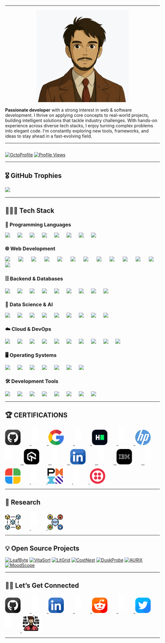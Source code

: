 <hr>

<p align="center">
  <img src="https://raw.githubusercontent.com/la-b-ib/la-b-ib/main/assets/img/profile/profile.jpg" alt="Profile" height="300px">
</p>

<p align="left">
  <strong>Passionate developer</strong> with a strong interest in web & software development. I thrive on applying core concepts to real-world projects, building intelligent solutions that tackle industry challenges. With hands-on experience across diverse tech stacks, I enjoy turning complex problems into elegant code. I'm constantly exploring new tools, frameworks, and ideas to stay ahead in a fast-evolving field.
</p>






---
##

[![OctoProfile](https://img.shields.io/badge/OctoProfile-Visit-2088FF?style=for-the-badge&logo=github)](https://octoprofile.vercel.app/user?id=la-b-ib)
[![Profile Views](https://komarev.com/ghpvc/?username=la-b-ib&label=Views&style=for-the-badge&color=2088FF)](https://github.com/la-b-ib)

---


## 🎖️ GitHub Trophies

<p align="justify">
  <img src="https://github-profile-trophy.vercel.app/?username=lucthienphong1120&column=4&row=2&margin-w=20&margin-h=20&theme=flat&no-bg=true&no-frame=true&exclude=NewAccountTrophy" height="400" style="width:auto;" />
</p>


---

## **👨🏻‍💻 Tech Stack**
<div>
  
### 🧠 Programming Languages

<p align="justify">
  <span style="padding-right:20px;">
    <img src="https://www.vectorlogo.zone/logos/python/python-horizontal.svg" height="50" />
  </span>
  <span style="padding-right:20px;">
    <img src="https://www.vectorlogo.zone/logos/java/java-horizontal.svg" height="50" />
  </span>
  <span style="padding-right:20px;">
    <img src="https://www.vectorlogo.zone/logos/javascript/javascript-horizontal.svg" height="50" />
  </span>
  <span style="padding-right:20px;">
    <img src="https://www.vectorlogo.zone/logos/typescriptlang/typescriptlang-ar21.svg" height="50" />
  </span>
  <span style="padding-right:20px;">
    <img src="https://www.vectorlogo.zone/logos/golang/golang-ar21.svg" height="50" />
  </span>
  <span style="padding-right:20px;">
    <img src="https://www.vectorlogo.zone/logos/rust-lang/rust-lang-ar21.svg" height="50" />
  </span>
  <span style="padding-right:20px;">
    <img src="https://www.vectorlogo.zone/logos/kotlinlang/kotlinlang-ar21.svg" height="50" />
  </span>
  <span style="padding-right:20px;">
    <img src="https://www.vectorlogo.zone/logos/ruby-lang/ruby-lang-ar21.svg" height="50" />
  </span>
</p>


</div>
<div>
  
### 🌐 Web Development

<p align="justify">
  <span style="padding-right:20px;">
    <img src="https://www.vectorlogo.zone/logos/w3_html5/w3_html5-ar21.svg" height="50" />
  </span>
  <span style="padding-right:20px;">
    <img src="https://upload.wikimedia.org/wikipedia/commons/d/d5/CSS3_logo_and_wordmark.svg" height="50" />
  </span>
  <span style="padding-right:20px;">
    <img src="https://www.vectorlogo.zone/logos/sass-lang/sass-lang-ar21.svg" height="50" />
  </span>
  <span style="padding-right:20px;">
    <img src="https://www.vectorlogo.zone/logos/lesscss/lesscss-ar21.svg" height="50" />
  </span>
  <span style="padding-right:20px;">
    <img src="https://www.vectorlogo.zone/logos/reactjs/reactjs-ar21.svg" height="50" />
  </span>
  <span style="padding-right:20px;">
    <img src="https://www.vectorlogo.zone/logos/vuejs/vuejs-ar21.svg" height="50" />
  </span>
  <span style="padding-right:20px;">
    <img src="https://www.vectorlogo.zone/logos/angular/angular-ar21.svg" height="50" />
  </span>
  <span style="padding-right:20px;">
    <img src="https://www.vectorlogo.zone/logos/getbootstrap/getbootstrap-ar21.svg" height="50" />
  </span>
  <span style="padding-right:20px;">
    <img src="https://www.vectorlogo.zone/logos/tailwindcss/tailwindcss-ar21.svg" height="50" />
  </span>
  <span style="padding-right:20px;">
    <img src="https://www.vectorlogo.zone/logos/graphql/graphql-ar21.svg" height="50" />
  </span>
  <span style="padding-right:20px;">
    <img src="https://www.vectorlogo.zone/logos/apache_cordova/apache_cordova-ar21.svg" height="50" />
  </span>
  <span style="padding-right:20px;">
    <img src="https://www.vectorlogo.zone/logos/electronjs/electronjs-ar21.svg" height="50" />
  </span>
  <span style="padding-right:20px;">
    <img src="https://www.vectorlogo.zone/logos/d3js/d3js-ar21.svg" height="50" />
  </span>
</p>


</div>

<div>
  
### 🗄️ Backend & Databases



<p align="justify">
  <span style="padding-right:20px;">
    <img src="https://www.vectorlogo.zone/logos/nodejs/nodejs-horizontal.svg" height="50" />
  </span>
  <span style="padding-right:20px;">
    <img src="https://www.vectorlogo.zone/logos/expressjs/expressjs-ar21.svg" height="50" />
  </span>
  <span style="padding-right:20px;">
    <img src="https://www.vectorlogo.zone/logos/djangoproject/djangoproject-ar21.svg" height="50" />
  </span>
  <span style="padding-right:20px;">
    <img src="https://www.vectorlogo.zone/logos/springio/springio-ar21.svg" height="50" />
  </span>
  <span style="padding-right:20px;">
    <img src="https://www.vectorlogo.zone/logos/mysql/mysql-horizontal.svg" height="50" />
  </span>
  <span style="padding-right:20px;">
    <img src="https://www.vectorlogo.zone/logos/postgresql/postgresql-horizontal.svg" height="50" />
  </span>
  <span style="padding-right:20px;">
    <img src="https://www.vectorlogo.zone/logos/mongodb/mongodb-ar21.svg" height="50" />
  </span>
  <span style="padding-right:20px;">
    <img src="https://www.vectorlogo.zone/logos/redis/redis-ar21.svg" height="50" />
  </span>
  <span style="padding-right:20px;">
    <img src="https://www.vectorlogo.zone/logos/firebase/firebase-ar21.svg" height="50" />
  </span>
</p>

</div>

<div>
  
### 🤖 Data Science & AI

<p align="justify">
  <span style="padding-right:20px;">
    <img src="https://www.vectorlogo.zone/logos/tensorflow/tensorflow-ar21.svg" height="50" />
  </span>
  <span style="padding-right:20px;">
    <img src="https://www.vectorlogo.zone/logos/pytorch/pytorch-ar21.svg" height="50" />
  </span>
  <span style="padding-right:20px;">
    <img src="https://upload.wikimedia.org/wikipedia/commons/0/05/Scikit_learn_logo_small.svg" height="50" />
  </span>
  <span style="padding-right:20px;">
    <img src="https://www.vectorlogo.zone/logos/numpy/numpy-ar21.svg" height="50" />
  </span>
  <span style="padding-right:20px;">
    <img src="https://www.vectorlogo.zone/logos/opencv/opencv-ar21.svg" height="50" />
  </span>
  <span style="padding-right:20px;">
    <img src="https://www.vectorlogo.zone/logos/apache_spark/apache_spark-ar21.svg" height="50" />
  </span>
  <span style="padding-right:20px;">
    <img src="https://www.vectorlogo.zone/logos/apache_hadoop/apache_hadoop-ar21.svg" height="50" />
  </span>
  <span style="padding-right:20px;">
    <img src="https://www.vectorlogo.zone/logos/apache_kafka/apache_kafka-ar21.svg" height="50" />
  </span>
  <span style="padding-right:20px;">
    <img src="https://www.vectorlogo.zone/logos/r-project/r-project-ar21.svg" height="50" />
  </span>
</p>

</div>
  
<div>
  
### ☁️ Cloud & DevOps

<p align="justify">
  <span style="padding-right:20px;">
    <img src="https://www.vectorlogo.zone/logos/amazon_aws/amazon_aws-ar21.svg" height="50" />
  </span>
  <span style="padding-right:20px;">
    <img src="https://www.vectorlogo.zone/logos/google_cloud/google_cloud-ar21.svg" height="50" />
  </span>
  <span style="padding-right:20px;">
    <img src="https://www.vectorlogo.zone/logos/microsoft_azure/microsoft_azure-ar21.svg" height="50" />
  </span>
  <span style="padding-right:20px;">
    <img src="https://www.vectorlogo.zone/logos/docker/docker-ar21.svg" height="50" />
  </span>
  <span style="padding-right:20px;">
    <img src="https://www.vectorlogo.zone/logos/kubernetes/kubernetes-ar21.svg" height="50" />
  </span>
  <span style="padding-right:20px;">
    <img src="https://www.vectorlogo.zone/logos/terraformio/terraformio-ar21.svg" height="50" />
  </span>
  <span style="padding-right:20px;">
    <img src="https://www.vectorlogo.zone/logos/ansible/ansible-ar21.svg" height="50" />
  </span>
  <span style="padding-right:20px;">
    <img src="https://www.vectorlogo.zone/logos/jenkins/jenkins-ar21.svg" height="50" />
  </span>
  <span style="padding-right:20px;">
    <img src="https://www.vectorlogo.zone/logos/github/github-ar21.svg" height="50" />
  </span>
  <span style="padding-right:20px;">
    <img src="https://www.vectorlogo.zone/logos/gitlab/gitlab-ar21.svg" height="50" />
  </span>
</p>


</div>
<div>
  
  ### 🖥️ Operating Systems

<p align="justify">
  <span style="padding-right:20px;">
    <img src="https://www.vectorlogo.zone/logos/linux/linux-ar21.svg" height="50" />
  </span>
  <span style="padding-right:20px;">
    <img src="https://www.vectorlogo.zone/logos/ubuntu/ubuntu-ar21.svg" height="50" />
  </span>
  <span style="padding-right:20px;">
    <img src="https://www.vectorlogo.zone/logos/debian/debian-ar21.svg" height="50" />
  </span>
  <span style="padding-right:20px;">
    <img src="https://www.vectorlogo.zone/logos/centos/centos-ar21.svg" height="50" />
  </span>
  <span style="padding-right:20px;">
    <img src="https://www.vectorlogo.zone/logos/redhat/redhat-ar21.svg" height="50" />
  </span>
  <span style="padding-right:20px;">
    <img src="https://www.vectorlogo.zone/logos/apple/apple-ar21.svg" height="50" />
  </span>
  <span style="padding-right:20px;">
    <img src="https://www.vectorlogo.zone/logos/microsoft/microsoft-ar21.svg" height="50" />
  </span>
</p>

</div>
<div>
  
  ### 🛠️ Development Tools

<p align="justify">
  <span style="padding-right:20px;">
    <img src="https://www.vectorlogo.zone/logos/git-scm/git-scm-ar21.svg" height="50" />
  </span>
  <span style="padding-right:20px;">
    <img src="https://www.vectorlogo.zone/logos/visualstudio_code/visualstudio_code-ar21.svg" height="50" />
  </span>
  <span style="padding-right:20px;">
    <img src="https://www.vectorlogo.zone/logos/jetbrains/jetbrains-ar21.svg" height="50" />
  </span>
  <span style="padding-right:20px;">
    <img src="https://www.vectorlogo.zone/logos/jupyter/jupyter-ar21.svg" height="50" />
  </span>
  <span style="padding-right:20px;">
    <img src="https://www.vectorlogo.zone/logos/npmjs/npmjs-ar21.svg" height="50" />
  </span>
  <span style="padding-right:20px;">
    <img src="https://www.vectorlogo.zone/logos/yarnpkg/yarnpkg-ar21.svg" height="50" />
  </span>
  <span style="padding-right:20px;">
    <img src="https://www.vectorlogo.zone/logos/heroku/heroku-ar21.svg" height="50" />
  </span>
  <span style="padding-right:20px;">
    <img src="https://www.vectorlogo.zone/logos/figma/figma-ar21.svg" height="50" />
  </span>
</p>

</div>

</div>

---
## 🏆 CERTIFICATIONS

<p align="justify">


  <a href="https://www.linkedin.com/learning/certificates/e9fda53e1d56f77f2f78acaefd5fd9c9dfd3dce255ebd20be4d1cd3290629784">
    <img src="https://raw.githubusercontent.com/la-b-ib/la-b-ib/main/assets/img/certification/github.png" height="50" style="margin-right:30px;" />
  </a>
  <a href="#">
  <img src="https://raw.githubusercontent.com/la-b-ib/la-b-ib/main/assets/img/certification/separator.jpg" width="20" height="50" style="margin-bottom:10px; margin-right:30px;" />
  </a>



  <a href="https://edu.exceedlms.com/student/award/4FWmuwj17zXK5i9YzCLFU6kf">
    <img src="https://raw.githubusercontent.com/la-b-ib/la-b-ib/main/assets/img/certification/google.png" height="50" style="margin-right:30px;" />
  </a>
  <a href="#">
  <img src="https://raw.githubusercontent.com/la-b-ib/la-b-ib/main/assets/img/certification/separator.jpg" width="20" height="50" style="margin-bottom:10px; margin-right:30px;" />
  </a>



  <a href="https://www.hackerrank.com/certificates/0185beaeedaa">
    <img src="https://raw.githubusercontent.com/la-b-ib/la-b-ib/main/assets/img/certification/hackerrank.png" height="50" style="margin-right:30px;" />
  </a>
  <a href="#">
  <img src="https://raw.githubusercontent.com/la-b-ib/la-b-ib/main/assets/img/certification/separator.jpg" width="20" height="50" style="margin-bottom:10px; margin-right:30px;" />
  </a>

  <a href="https://www.life-global.org/certificate/98bb96cd-0f2b-4e49-9a12-1aa257e3fcc4">
    <img src="https://raw.githubusercontent.com/la-b-ib/la-b-ib/main/assets/img/certification/hp.png" height="50" style="margin-right:30px;" />
  </a>
  <a href="#">
  <img src="https://raw.githubusercontent.com/la-b-ib/la-b-ib/main/assets/img/certification/separator.jpg" width="20" height="50" style="margin-bottom:10px; margin-right:30px;" />
  </a>

  <a href="https://www.linkedin.com/learning/certificates/243b5362e2fc213ce658d04d6c21856b9ab9628a3e81b375927773cd8618fd49">
    <img src="https://raw.githubusercontent.com/la-b-ib/la-b-ib/main/assets/img/certification/lamda.png" height="50" style="margin-right:30px;" />
  </a>
  <a href="#">
  <img src="https://raw.githubusercontent.com/la-b-ib/la-b-ib/main/assets/img/certification/separator.jpg" width="20" height="50" style="margin-bottom:10px; margin-right:30px;" />
  </a>

  <a href="https://www.linkedin.com/learning/certificates/246ffec626263c5d4a8bea2c310bcc0cd836100f89d7e87c605082f43004b053">
    <img src="https://raw.githubusercontent.com/la-b-ib/la-b-ib/main/assets/img/certification/linkedin.png" height="50" style="margin-right:30px;" />
  </a>
  <a href="#">
  <img src="https://raw.githubusercontent.com/la-b-ib/la-b-ib/main/assets/img/certification/separator.jpg" width="20" height="50" style="margin-bottom:10px; margin-right:30px;" />
  </a>

  <a href="https://www.credly.com/badges/7359f5bb-cbe8-4769-bc0f-b9689471563f/linked_in?t=t0wlvr">
    <img src="https://raw.githubusercontent.com/la-b-ib/la-b-ib/main/assets/img/certification/ibm.png" height="50" style="margin-right:30px;" />
  </a>
  <a href="#">
  <img src="https://raw.githubusercontent.com/la-b-ib/la-b-ib/main/assets/img/certification/separator.jpg" width="20" height="50" style="margin-bottom:10px; margin-right:30px;" />
  </a>

  <a href="https://www.linkedin.com/learning/certificates/73e313f844327f6f6a86a0984c7c45ee6b9eee1a3e283db48bb370d908b57dec">
    <img src="https://raw.githubusercontent.com/la-b-ib/la-b-ib/main/assets/img/certification/microsoft.png" height="50" style="margin-right:30px;" />
  </a>
  <a href="#">
  <img src="https://raw.githubusercontent.com/la-b-ib/la-b-ib/main/assets/img/certification/separator.jpg" width="20" height="50" style="margin-bottom:10px; margin-right:30px;" />
  </a>

  <a href="https://www.linkedin.com/learning/certificates/fe897b3437597f8b933ad2501b5de695916b026e0c841509df9545ecd7d83b0b?trk=share_certificate">
    <img src="https://raw.githubusercontent.com/la-b-ib/la-b-ib/main/assets/img/certification/pmi.jpg" height="50" style="margin-right:30px;" />
  </a>
  <a href="#">
  <img src="https://raw.githubusercontent.com/la-b-ib/la-b-ib/main/assets/img/certification/separator.jpg" width="20" height="50" style="margin-bottom:10px; margin-right:30px;" />
  </a>

  <a href="https://www.linkedin.com/learning/certificates/759119dcc46bdb4e63fb82dc49ed0ad4288a97d9031dd360fdb0686f65b0b398">
    <img src="https://raw.githubusercontent.com/la-b-ib/la-b-ib/main/assets/img/certification/twillo.webp" height="50" style="margin-right:30px;" />
  </a>
 


</p>

<hr>



## 🔬 Research

<p align="justify">


  <a href="https://ieeexplore.ieee.org/document/10879668">
    <img src="https://raw.githubusercontent.com/la-b-ib/la-b-ib/main/assets/img/research/blockchain.png" height="50" style="margin-right:30px;" />
  </a>
  <a href="#">
  <img src="https://raw.githubusercontent.com/la-b-ib/la-b-ib/main/assets/img/certification/separator.jpg" width="20" height="50" style="margin-bottom:10px; margin-right:30px;" />
  </a>

  <a href="https://ieeexplore.ieee.org/document/10955896">
    <img src="https://raw.githubusercontent.com/la-b-ib/la-b-ib/main/assets/img/research/iot.png" height="50" style="margin-right:30px;" />
  </a>
  
  
</p>

<hr>


## 💡 **Open Source Projects**

[![LeafByte](https://img.shields.io/badge/LeafByte-4DC71F?style=for-the-badge&logo=leaf&logoColor=white)](https://github.com/la-b-ib/LeafByte) [![VitaSort](https://img.shields.io/badge/VitaSort-FF6B6B?style=for-the-badge&logo=notebook&logoColor=white)](https://github.com/la-b-ib/VitaSort) [![LitGrid](https://img.shields.io/badge/LitGrid-FFD43B?style=for-the-badge&logo=library&logoColor=black)](https://github.com/la-b-ib/LitGrid) [![CostNest](https://img.shields.io/badge/CostNest-7950F2?style=for-the-badge&logo=coin&logoColor=white)](https://github.com/la-b-ib/CostNest) [![DuskProbe](https://img.shields.io/badge/DuskProbe-212529?style=for-the-badge&logo=shield-check&logoColor=white)](https://github.com/la-b-ib/DuskProbe) [![AURIX](https://img.shields.io/badge/AURIX-0D6EFD?style=for-the-badge&logo=internet-explorer&logoColor=white)](https://github.com/la-b-ib/la-b-ib.github.io) [![MoodScope](https://img.shields.io/badge/MoodScope-FF0000?style=for-the-badge&logo=octopus&logoColor=white)](https://github.com/la-b-ib/MoodScope)


<hr>

## **⛓️‍💥 Let’s Get Connected**  

<p align="justify">


  <a href="https://github.com/la-b-ib">
    <img src="https://raw.githubusercontent.com/la-b-ib/la-b-ib.github.io/main/assets/img/social%20links%20icon/gh.PNG" height="50" style="margin-right:30px;" />
  </a>
  <a href="#">
  <img src="https://raw.githubusercontent.com/la-b-ib/la-b-ib/main/assets/img/certification/separator.jpg" width="20" height="50" style="margin-bottom:10px; margin-right:30px;" />
  </a>

  <a href="https://www.linkedin.com/in/la-b-ib/">
    <img src="https://raw.githubusercontent.com/la-b-ib/la-b-ib.github.io/main/assets/img/social%20links%20icon/ln.PNG" height="50" style="margin-right:30px;" />
  </a>
  <a href="#">
  <img src="https://raw.githubusercontent.com/la-b-ib/la-b-ib/main/assets/img/certification/separator.jpg" width="20" height="50" style="margin-bottom:10px; margin-right:30px;" />
  </a>


  <a href="https://www.reddit.com/u/la-b-ib/s/cNt5KoLEdT">
    <img src="https://raw.githubusercontent.com/la-b-ib/la-b-ib.github.io/main/assets/img/social%20links%20icon/rdt.PNG" height="50" style="margin-right:30px;" />
  </a>
  <a href="#">
  <img src="https://raw.githubusercontent.com/la-b-ib/la-b-ib/main/assets/img/certification/separator.jpg" width="20" height="50" style="margin-bottom:10px; margin-right:30px;" />
  </a>

  <a href="https://x.com/la_b_ib_">
    <img src="https://raw.githubusercontent.com/la-b-ib/la-b-ib.github.io/main/assets/img/social%20links%20icon/twitter.png" height="50" style="margin-right:30px;" />
  </a>
  <a href="#">
  <img src="https://raw.githubusercontent.com/la-b-ib/la-b-ib/main/assets/img/certification/separator.jpg" width="20" height="50" style="margin-bottom:10px; margin-right:30px;" />
  </a>

  <a href="https://la-b-ib.github.io/">
    <img src="https://raw.githubusercontent.com/la-b-ib/la-b-ib/main/assets/img/certification/programmer.png" height="60" style="margin-right:30px;" />
  </a>
  


  
  
</p>

<hr>




